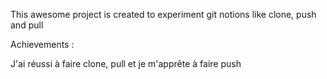 This awesome project is created to experiment git notions like clone, push and pull

Achievements :

J'ai réussi à faire clone, pull et je m'apprête à faire push
